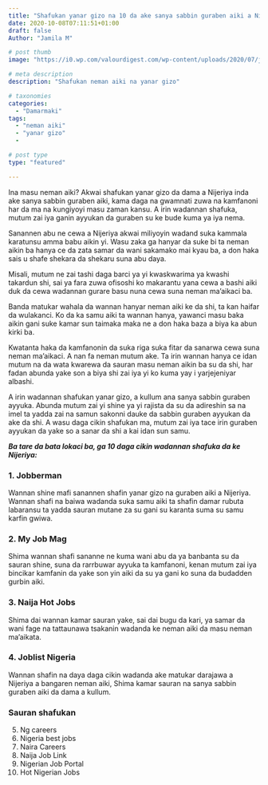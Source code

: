 ```yaml
---
title: "Shafukan yanar gizo na 10 da ake sanya sabbin guraben aiki a Nijeriya"
date: 2020-10-08T07:11:51+01:00
draft: false
Author: "Jamila M"

# post thumb
image: "https://i0.wp.com/valourdigest.com/wp-content/uploads/2020/07/job-sites-4.jpg?fit=625%2C350&ssl=1&resize=1280%2C720"

# meta description
description: "Shafukan neman aiki na yanar gizo"

# taxonomies
categories:
  - "Damarmaki"
tags:
  - "neman aiki"
  - "yanar gizo"
  -

# post type
type: "featured"

---
```

Ina masu neman aiki? Akwai shafukan yanar gizo da dama a Nijeriya inda ake sanya sabbin guraben aiki, kama daga na gwamnati zuwa na kamfanoni har da ma na kungiyoyi masu zaman kansu. A irin wadannan shafuka, mutum zai iya ganin ayyukan da guraben su ke bude kuma ya iya nema. 

Sanannen abu ne cewa a Nijeriya akwai miliyoyin wadand suka kammala karatunsu amma babu aikin yi. Wasu zaka ga hanyar da suke bi ta neman aikin ba hanya ce da zata samar da wani sakamako mai kyau ba, a don haka sais u shafe shekara da shekaru suna abu daya.

Misali, mutum ne zai tashi daga barci ya yi kwaskwarima ya kwashi takardun shi, sai ya fara zuwa ofisoshi ko makarantu yana cewa a bashi aiki duk da cewa wadannan gurare basu nuna cewa suna neman ma’aikaci ba. 

Banda matukar wahala da wannan hanyar neman aiki ke da shi, ta kan haifar da wulakanci. Ko da ka samu aiki ta wannan hanya, yawanci masu baka aikin gani suke kamar sun taimaka maka ne a don haka baza a biya ka abun kirki ba.

Kwatanta haka da kamfanonin da suka riga suka fitar da sanarwa cewa suna neman ma’aikaci. A nan fa neman mutum ake. Ta irin wannan hanya ce idan mutum na da wata kwarewa da sauran masu neman aikin ba su da shi, har fadan abunda yake son a biya shi zai iya yi ko kuma yay i yarjejeniyar albashi. 

A irin wadannan shafukan yanar gizo, a kullum ana sanya sabbin guraben ayyuka. Abunda mutum zai yi shine ya yi rajista da su da adireshin sa na imel ta yadda zai na samun sakonni dauke da sabbin guraben ayyukan da ake da shi. A wasu daga cikin shafukan ma, mutum zai iya tace irin guraben ayyukan da yake so a sanar da shi a kai idan sun samu.

**_Ba tare da bata lokaci ba, ga 10 daga cikin wadannan shafuka da ke Nijeriya:_**

### 1.	Jobberman 

Wannan shine mafi sanannen shafin yanar gizo na guraben aiki a Nijeriya. Wannan shafi na baiwa wadanda suka samu aiki ta shafin damar rubuta labaransu ta yadda sauran mutane za su gani su karanta suma su samu karfin gwiwa.

### 2.	My Job Mag

Shima wannan shafi sananne ne kuma wani abu da ya banbanta su da sauran shine, suna da rarrbuwar ayyuka ta kamfanoni, kenan mutum zai iya bincikar kamfanin da yake son yin aiki da su ya gani ko suna da budadden gurbin aiki.

### 3.	Naija Hot Jobs

Shima dai wannan kamar sauran yake, sai dai bugu da kari, ya samar da wani fage na tattaunawa tsakanin wadanda ke neman aiki da masu neman ma’aikata.

### 4.	Joblist Nigeria

Wannan shafin na daya daga cikin wadanda ake matukar darajawa a Nijeriya a bangaren neman aiki, Shima kamar sauran na sanya sabbin guraben aiki da dama a kullum.

### Sauran shafukan

5.	Ng careers
6.	Nigeria best jobs
7.	Naira Careers
8.	Naija Job Link
9.	Nigerian Job Portal
10.	 Hot Nigerian Jobs
